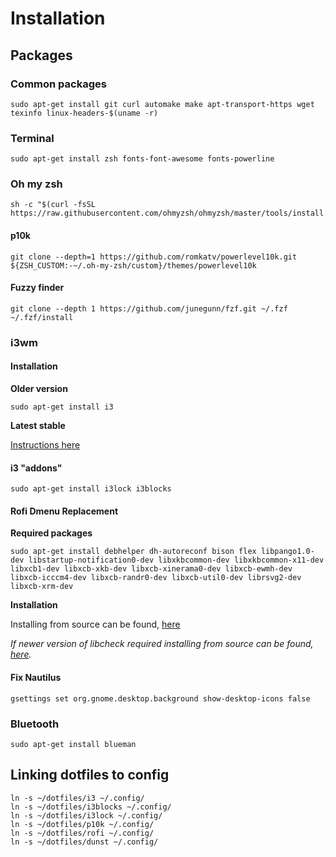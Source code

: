 # Installation

## Packages

### Common packages

```shell
sudo apt-get install git curl automake make apt-transport-https wget texinfo linux-headers-$(uname -r)
```

### Terminal

```shell
sudo apt-get install zsh fonts-font-awesome fonts-powerline
```

### Oh my zsh

```shell
sh -c "$(curl -fsSL https://raw.githubusercontent.com/ohmyzsh/ohmyzsh/master/tools/install.sh)"
```

#### p10k

```shell
git clone --depth=1 https://github.com/romkatv/powerlevel10k.git ${ZSH_CUSTOM:-~/.oh-my-zsh/custom}/themes/powerlevel10k
```

#### Fuzzy finder

```shell
git clone --depth 1 https://github.com/junegunn/fzf.git ~/.fzf
~/.fzf/install
```


### i3wm

#### Installation

**Older version**

```shell
sudo apt-get install i3
```

**Latest stable**

[Instructions here](https://i3wm.org/docs/repositories.html)

#### i3 "addons"

```shell
sudo apt-get install i3lock i3blocks
```


#### Rofi Dmenu Replacement

**Required packages**
```shell
sudo apt-get install debhelper dh-autoreconf bison flex libpango1.0-dev libstartup-notification0-dev libxkbcommon-dev libxkbcommon-x11-dev libxcb1-dev libxcb-xkb-dev libxcb-xinerama0-dev libxcb-ewmh-dev libxcb-icccm4-dev libxcb-randr0-dev libxcb-util0-dev librsvg2-dev libxcb-xrm-dev
```

**Installation**

Installing from source can be found, [here](https://github.com/davatorium/rofi/blob/next/INSTALL.md)

*If newer version of libcheck required installing from source can be found, [here](https://github.com/libcheck/check).*


####  Fix Nautilus

```shell
gsettings set org.gnome.desktop.background show-desktop-icons false
```

### Bluetooth
```shell
sudo apt-get install blueman
```

## Linking dotfiles to config

```shell
ln -s ~/dotfiles/i3 ~/.config/
ln -s ~/dotfiles/i3blocks ~/.config/
ln -s ~/dotfiles/i3lock ~/.config/
ln -s ~/dotfiles/p10k ~/.config/
ln -s ~/dotfiles/rofi ~/.config/
ln -s ~/dotfiles/dunst ~/.config/
```
